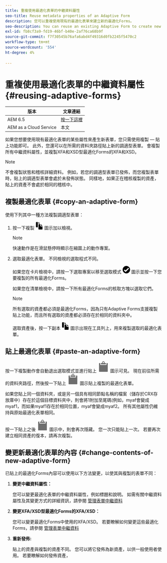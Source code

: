 ```yaml
---
title: 重複使用最適化表單的中繼資料屬性
seo-title: Reuse metadata properties of an Adaptive Form
description: 您可以重複使用現有的最適化表單來建立新的最適化Forms。
seo-description: You can reuse an existing Adaptive Form to create new Adaptive Forms.
exl-id: fb8cf3a9-fd19-46bf-b40e-2af76ca68b9f
source-git-commit: f7f30545b76afa6abd4f49316d0fb2245f5470c2
workflow-type: tm+mt
source-wordcount: '554'
ht-degree: 4%

---
```


# 重複使用最適化表單的中繼資料屬性 {#reusing-adaptive-forms}

| 版本 | 文章連結 |
| -------- | ---------------------------- |
| AEM 6.5 | [按一下這裡](https://experienceleague.adobe.com/docs/experience-manager-65/forms/adaptive-forms-basic-authoring/reusing-adaptive-forms.html) |
| AEM as a Cloud Service  | 本文 |

如果您想要使用現有最適化表單的某些屬性來產生新表單，您只需使用複製 — 貼上功能即可。 此外，您還可以在所需的資料夾路徑貼上新的調適型表單。 會複製所有中繼資料屬性，並複製XFA和XSD型最適化Forms的XFA和XSD。

>[!NOTE]
>
>不會複製狀態和稽核詳細資料。 例如，若您的調適型表單已發佈，而您複製表單時，貼上的調適型表單會處於未發佈狀態。 同樣地，如果正在稽核複製的資產，貼上的資產不會處於相同的稽核中。

## 複製最適化表單 {#copy-an-adaptive-form}

使用下列其中一種方法複製調適型表單：

1. 按一下複製 ![aem6forms_copy](assets/aem6forms_copy.png) 圖示加以檢視。

   >[!NOTE]
   >
   >快速動作是在滑鼠懸停時顯示在縮圖上的動作專案。

1. 選取最適化表單。 不同檢視的選取程式不同。

   如果您在卡片檢視中，請按一下選取專案以移至選取模式 ![aem6forms_check-circle](assets/aem6forms_check-circle.png) 圖示並按一下您要複製的所有最適化Forms。

   如果您在清單檢視中，請按一下所有最適化Forms的核取方塊以選取它們。

   >[!NOTE]
   >
   >所有選取的資產都必須是最適化Forms，因為只有Adaptive Forms支援複製貼上功能，而且所有選取的資產都必須存在於相同的資料夾中。

   選取資產後，按一下副本 ![aem6forms_copy](assets/aem6forms_copy.png) 圖示出現在工具列上，用來複製選取的最適化表單。

## 貼上最適化表單 {#paste-an-adaptive-form}

按一下複製動作會自動退出選取模式並進行貼上 ![貼上](assets/Smock_Paste_18_N.svg) 圖示可見。 現在前往所需的資料夾路徑，然後按一下貼上 ![貼上](assets/Smock_Paste_18_N.svg) 圖示貼上複製的最適化表單。

如果您貼上同一個資料夾，或是另一個具有相同節點名稱的檔案（儲存於CRX存放庫中）存在於這個目標資料夾中，則會將1附加至尾碼(例如，myaf會變成myaf1，而如果myaf1存在於相同位置，myaf會變成myaf2。 所有其他屬性仍維持與原始最適化表單相同。

按一下貼上之後 ![貼上](assets/Smock_Paste_18_N.svg) 圖示中，則會再次隱藏。 您一次只能貼上一次。 若要再次建立相同資產的復本，請再次複製。

## 變更新最適化表單的內容 {#change-contents-of-new-adaptive-form}

已貼上的最適化Forms內容可以使用以下方法變更，以使其與複製的表單不同：

1. **變更中繼資料屬性：**

   您可以變更最適化表單的中繼資料屬性，例如標題和說明。 如需有關中繼資料屬性及其變更方式的詳細資訊，請參閱 [管理表單中繼資料](manage-form-metadata.md)

1. **變更XFA/XSD型最適化Forms的XFA/XSD：**

   您可以變更最適化Forms中使用的XFA/XSD。 若要瞭解如何變更這些最適化Forms，請參閱 [管理表單中繼資料](manage-form-metadata.md)

1. **重新發佈:**

   貼上的資產與複製的資產不同。 您可以將它發佈為新資產，以供一般使用者使用。 若要瞭解如何發佈資產， <!-- see [Publishing and unpublishing forms](publishing-unpublishing-forms.md) -->
